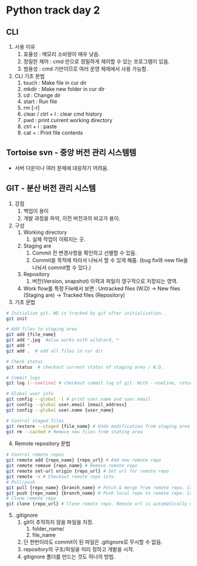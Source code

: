 # Python track day 2
## CLI
1. 사용 이유
   1. 효율성 : 메모리 소비량이 매우 낮음.
   2. 정밀한 제어 : cmd 만으로 정밀하게 제어할 수 있는 프로그램이 있음.
   3. 범용성 : cmd 기반이므로 여러 운영 체제에서 사용 가능함.
2. CLI 기초 문법
   1. touch <file name>: Make file in cur dir
   2. mkdir <folder name> : Make new folder in cur dir
   3. cd <directory> : Change dir
   4. start <file name> : Run file
   5. rm [-r] <file name>
   6. clear / ctrl + l : clear cmd history
   7. pwd : print current working directory
   8. ctrl + i : paste
   9. cat + <file name> : Print file contents

## Tortoise svn - 중앙 버전 관리 시스템템
- 서버 다운이나 여러 문제에 대응하기 어려움.

## GIT - 분산 버전 관리 시스템
1. 강점
   1. 백업이 용이
   2. 개발 과정을 파악, 이전 버전과의 비교가 용이.
2. 구성
   1. Working directory
      1. 실제 작업이 이뤄지는 곳.
   2. Staging are
      1. Commit 전 변경사항을 확인하고 선별할 수 있음.
      2. Commit을 목적에 따라서 나눠서 할 수 있게 해줌. (bug fix와 new file을 나눠서 commit할 수 있다.)
   3. Repository
      1. 버전(Version, snapshot) 이력과 파일이 영구적으로 저장되는 영역.
   4. Work flow를 특정 File에서 보면 : Untracked files (W.D) -> New files (Staging are) -> Tracked files (Repository)
3. 기초 문법
```bash
# Initialize git. WD is tracked by git after initialization.
git init

# Add files to staging area
git add {file_name}
git add *.jpg  #also works with wildcard, *
git add *
git add .  # add all files in cur dir

# Check status
git status  # checkout current status of staging area / W.D.

# Commit logs
git log [--oneline] # checkout commit log of git. With --oneline, returns logs in an oneline.

# Global user info
git config --global -l # print user.name and user.email
git config --global user.email {email_address}
git config --global user.name {user_name}

# Control staged files
git restore --staged {file_name} # Undo modification from staging area
git rm --cached # Remove new files from stating area
```
4. Remote repository 문법
```bash
# Control remote repos
git remote add {repo_name} {repo_url} # Add new remote repo
git remote remove {repo_name} # Remove remote repo
git remote set-url origin {repo_url} # Set url for remote repo
git remote -v # Checkout remote repo info.
# Pull/push
git pull {repo_name} {branch_name} # Fetch & merge from remote repo. Cannot pull branches with unrelated histories.
git push {repo_name} {branch_name} # Push local repo to remote repo. Cannot merge barnches with unrelated histories. (Cannot merge in github)
# Clone remote repo
git clone {repo_url} # Clone remote repo. Remote url is automatically updated.
```

5. .gitignore
   1. git이 추적하지 않을 파일을 지정.
      1. folder_name/
      2. file_name
   2. 단 한번이라도 commit이 된 파일은 .gitignore로 무시할 수 없음.
   3. repository의 구조/파일을 미리 정하고 개발을 시작.
   4. gitignore 폴더를 만드는 것도 하나의 방법.